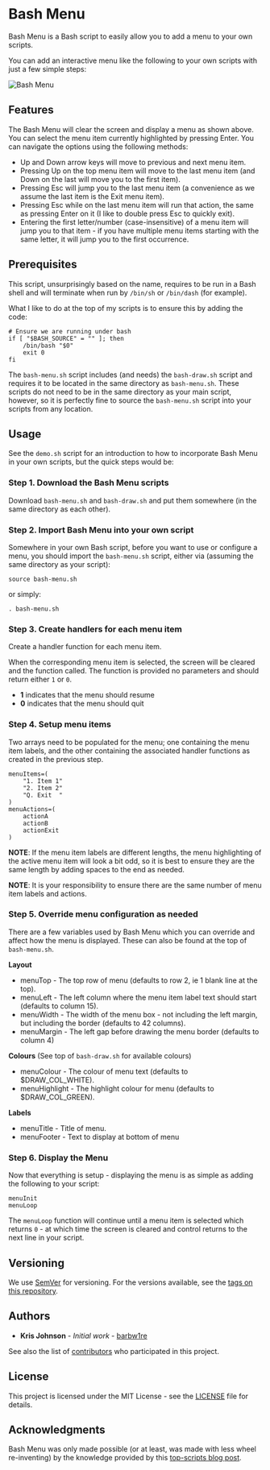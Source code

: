 # Bash Menu

Bash Menu is a Bash script to easily allow you to add a menu to your own scripts.

You can add an interactive menu like the following to your own scripts with just a few simple steps:

![Bash Menu](https://raw.githubusercontent.com/barbw1re/bash-menu/bash-menu-meta/bash-menu.png)


## Features

The Bash Menu will clear the screen and display a menu as shown above. You can select the menu item currently highlighted by pressing Enter. You can navigate the options using the following methods:

* Up and Down arrow keys will move to previous and next menu item.
* Pressing Up on the top menu item will move to the last menu item (and Down on the last will move you to the first item).
* Pressing Esc will jump you to the last menu item (a convenience as we assume the last item is the Exit menu item).
* Pressing Esc while on the last menu item will run that action, the same as pressing Enter on it (I like to double press Esc to quickly exit).
* Entering the first letter/number (case-insensitive) of a menu item will jump you to that item - if you have multiple menu items starting with the same letter, it will jump you to the first occurrence.


## Prerequisites

This script, unsurprisingly based on the name, requires to be run in a Bash shell and will terminate when run by `/bin/sh` or `/bin/dash` (for example).

What I like to do at the top of my scripts is to ensure this by adding the code:

```
# Ensure we are running under bash
if [ "$BASH_SOURCE" = "" ]; then
    /bin/bash "$0"
    exit 0
fi
```

The `bash-menu.sh` script includes (and needs) the `bash-draw.sh` script and requires it to be located in the same directory as `bash-menu.sh`. These scripts do not need to be in the same directory as your main script, however, so it is perfectly fine to source the `bash-menu.sh` script into your scripts from any location.


## Usage

See the `demo.sh` script for an introduction to how to incorporate Bash Menu in your own scripts, but the quick steps would be:


### Step 1. Download the Bash Menu scripts

Download `bash-menu.sh` and `bash-draw.sh` and put them somewhere (in the same directory as each other).


### Step 2. Import Bash Menu into your own script

Somewhere in your own Bash script, before you want to use or configure a menu, you should import the `bash-menu.sh` script, either via (assuming the same directory as your script):

```
source bash-menu.sh
```

or simply:

```
. bash-menu.sh
```


### Step 3. Create handlers for each menu item

Create a handler function for each menu item.

When the corresponding menu item is selected, the screen will be cleared and the function called. The function is provided no parameters and should return either `1` or `0`.

* **1** indicates that the menu should resume
* **0** indicates that the menu should quit


### Step 4. Setup menu items

Two arrays need to be populated for the menu; one containing the menu item labels, and the other containing the associated handler functions as created in the previous step.

```
menuItems=(
    "1. Item 1"
    "2. Item 2"
    "Q. Exit  "
)
menuActions=(
    actionA
    actionB
    actionExit
)
```

**NOTE**: If the menu item labels are different lengths, the menu highlighting of the active menu item will look a bit odd, so it is best to ensure they are the same length by adding spaces to the end as needed.

**NOTE**: It is your responsibility to ensure there are the same number of menu item labels and actions.


### Step 5. Override menu configuration as needed

There are a few variables used by Bash Menu which you can override and affect how the menu is displayed. These can also be found at the top of `bash-menu.sh`.

**Layout**

* menuTop - The top row of menu (defaults to row 2, ie 1 blank line at the top).
* menuLeft - The left column where the menu item label text should start (defaults to column 15).
* menuWidth - The width of the menu box - not including the left margin, but including the border (defaults to 42 columns).
* menuMargin - The left gap before drawing the menu border (defaults to column 4)

**Colours**
(See top of `bash-draw.sh` for available colours)

* menuColour - The colour of menu text (defaults to $DRAW_COL_WHITE).
* menuHighlight - The highlight colour for menu (defaults to $DRAW_COL_GREEN).

**Labels**

* menuTitle - Title of menu.
* menuFooter - Text to display at bottom of menu


### Step 6. Display the Menu

Now that everything is setup - displaying the menu is as simple as adding the following to your script:

```
menuInit
menuLoop
```


The `menuLoop` function will continue until a menu item is selected which returns `0` - at which time the screen is cleared and control returns to the next line in your script.


## Versioning

We use [SemVer](http://semver.org/) for versioning. For the versions available, see the [tags on this repository](https://github.com/barbw1re/bash-menu/tags).


## Authors

* **Kris Johnson** - *Initial work* - [barbw1re](https://github.com/barbw1re)

See also the list of [contributors](https://github.com/barbw1re/bash-menu/contributors) who participated in this project.


## License

This project is licensed under the MIT License - see the [LICENSE](LICENSE) file for details.


## Acknowledgments

Bash Menu was only made possible (or at least, was made with less wheel re-inventing) by the knowledge provided by this [top-scripts blog post](http://top-scripts.blogspot.com/2011/01/blog-post.html).

